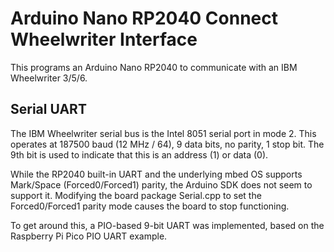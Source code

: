 # Arduino Nano RP2040 Connect Wheelwriter Interface
This programs an Arduino Nano RP2040 to communicate with an IBM Wheelwriter 3/5/6.

## Serial UART
The IBM Wheelwriter serial bus is the Intel 8051 serial port in mode 2. This 
operates at 187500 baud (12 MHz / 64), 9 data bits, no parity, 1 stop bit. 
The 9th bit is used to indicate that this is an address (1) or data (0).

While the RP2040 built-in UART and the underlying mbed OS supports Mark/Space 
(Forced0/Forced1) parity, the Arduino SDK does not seem to support it. 
Modifying the board package Serial.cpp to set the Forced0/Forced1 parity mode 
causes the board to stop functioning.

To get around this, a PIO-based 9-bit UART was implemented, based on the 
Raspberry Pi Pico PIO UART example.